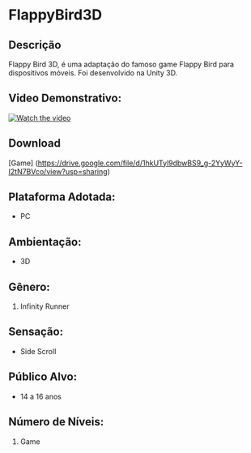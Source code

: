 # FlappyBird3D

## Descrição
Flappy Bird 3D, é uma adaptação do famoso game Flappy Bird para dispositivos móveis. Foi desenvolvido na Unity 3D.

## Video Demonstrativo:
[![Watch the video](https://i.imgur.com/vKb2F1B.png)](https://youtu.be/N68p-TxVOEM)

## Download
[Game] (https://drive.google.com/file/d/1hkUTyl9dbwBS9_g-2YyWyY-I2tN7BVco/view?usp=sharing)

## Plataforma Adotada: 
  - PC

## Ambientação: 
  - 3D

## Gênero:
  1. Infinity Runner
  
## Sensação:
  - Side Scroll
  
## Público Alvo:
  - 14 a 16 anos
  
## Número de Níveis:
  1. Game

